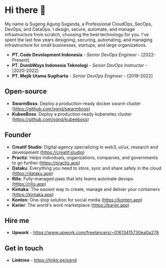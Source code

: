 # Hi there 👋

My name is Sugeng Agung Suganda, a Professional CloudOps, SecOps, DevOps, and DataOps. I design, secure, automate, and manage infrastructure from scratch, choosing the best technology for you. I’ve spent the last few years designing, securing, automating, and managing infrastructure for small businesses, startups, and large organizations.

- **PT. Code Development Indonesia** - _Senior DevOps Engineer_ - [2022-Present]
- **PT. DumbWays Indonesia Teknologi** - _Senior DevOps Instructor_ - [2020-2022]
- **PT. Mejik Utama Sugiharta** - _Senior DevOps Engineer_ - [2019-2022]

## Open-source

- **SwarmBoss**: Deploy a production-ready docker swarm cluster (<https://github.com/sgnd/swarmboss>)
- **KubeeBoss**: Deploy a production-ready kubenetes cluster (<https://github.com/sgnd/kubeeboss>)

## Founder

- **Creatif Studio**: Digital agency specializing in web3, ui/ux, research and development (<https://creatif.studio>)
- **Practiz**: Helps individuals, organizations, companies, and governments to go further (<https://practiz.app>)
- **Dataku**: Everything you need to store, sync and share safely in the cloud (<https://dataku.app>)
- **Rilis**: Fully-managed paas that lets teams automate devops (<https://rilis.app>)
- **Kintaka**: The easiest way to create, manage and deliver your containers (<https://kintaka.app>)
- **Konten**: One-stop solution for social media (<https://konten.app>)
- **Karier**: The world's work marketplace (<https://karier.app>)

## Hire me

- **Upwork** - <https://www.upwork.com/freelancers/~01613415730ea0a278>

## Get in touch

- **Linktree** - <https://linktr.ee/sgnd>
